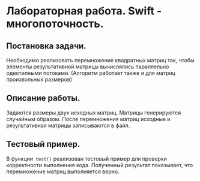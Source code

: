
# Лабораторная работа. Swift - многопоточность.

## Постановка задачи.
Необходимо реализовать перемножение квадратных матриц так, чтобы элементы результативной матрицы вычислялись параллельно однотипными потоками.
(Алгоритм работает также и для матриц произвольных размеров)
## Описание работы.
Задаются размеры двух исходных матриц. Матрицы генерируются случайным образом. После перемножения матриц исходные и результативная матрицы записываются в файл.
## Тестовый пример.
В функции``` test()``` реализован тестовый пример для проверки корректности выполнения кода.
 Полученный результат показывает, что перемножение матриц выполняется верно.
